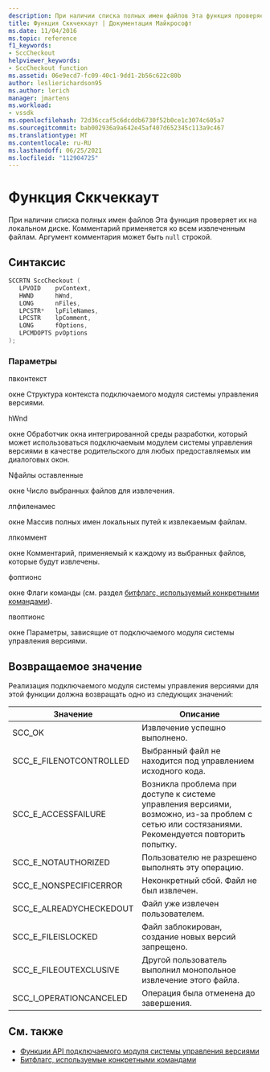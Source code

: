 ```yaml
---
description: При наличии списка полных имен файлов Эта функция проверяет их на локальном диске.
title: Функция Сккчеккаут | Документация Майкрософт
ms.date: 11/04/2016
ms.topic: reference
f1_keywords:
- SccCheckout
helpviewer_keywords:
- SccCheckout function
ms.assetid: 06e9ecd7-fc09-40c1-9dd1-2b56c622c80b
author: leslierichardson95
ms.author: lerich
manager: jmartens
ms.workload:
- vssdk
ms.openlocfilehash: 72d36ccaf5c6dcddb6730f52b0ce1c3074c605a7
ms.sourcegitcommit: bab002936a9a642e45af407d652345c113a9c467
ms.translationtype: MT
ms.contentlocale: ru-RU
ms.lasthandoff: 06/25/2021
ms.locfileid: "112904725"
---
```

# <a name="scccheckout-function"></a>Функция Сккчеккаут
При наличии списка полных имен файлов Эта функция проверяет их на локальном диске. Комментарий применяется ко всем извлеченным файлам. Аргумент комментария может быть `null` строкой.

## <a name="syntax"></a>Синтаксис

```cpp
SCCRTN SccCheckout (
   LPVOID    pvContext,
   HWND      hWnd,
   LONG      nFiles,
   LPCSTR*   lpFileNames,
   LPCSTR    lpComment,
   LONG      fOptions,
   LPCMDOPTS pvOptions
);
```

### <a name="parameters"></a>Параметры
 пвконтекст

окне Структура контекста подключаемого модуля системы управления версиями.

 hWnd

окне Обработчик окна интегрированной среды разработки, который может использоваться подключаемым модулем системы управления версиями в качестве родительского для любых предоставляемых им диалоговых окон.

 Nфайлы оставленные

окне Число выбранных файлов для извлечения.

 лпфиленамес

окне Массив полных имен локальных путей к извлекаемым файлам.

 лпкоммент

окне Комментарий, применяемый к каждому из выбранных файлов, которые будут извлечены.

 фоптионс

окне Флаги команды (см. раздел [битфлагс, используемый конкретными командами](../extensibility/bitflags-used-by-specific-commands.md)).

 пвоптионс

окне Параметры, зависящие от подключаемого модуля системы управления версиями.

## <a name="return-value"></a>Возвращаемое значение
 Реализация подключаемого модуля системы управления версиями для этой функции должна возвращать одно из следующих значений:

|Значение|Описание|
|-----------|-----------------|
|SCC_OK|Извлечение успешно выполнено.|
|SCC_E_FILENOTCONTROLLED|Выбранный файл не находится под управлением исходного кода.|
|SCC_E_ACCESSFAILURE|Возникла проблема при доступе к системе управления версиями, возможно, из-за проблем с сетью или состязаниями. Рекомендуется повторить попытку.|
|SCC_E_NOTAUTHORIZED|Пользователю не разрешено выполнять эту операцию.|
|SCC_E_NONSPECIFICERROR|Неконкретный сбой. Файл не был извлечен.|
|SCC_E_ALREADYCHECKEDOUT|Файл уже извлечен пользователем.|
|SCC_E_FILEISLOCKED|Файл заблокирован, создание новых версий запрещено.|
|SCC_E_FILEOUTEXCLUSIVE|Другой пользователь выполнил монопольное извлечение этого файла.|
|SCC_I_OPERATIONCANCELED|Операция была отменена до завершения.|

## <a name="see-also"></a>См. также
- [Функции API подключаемого модуля системы управления версиями](../extensibility/source-control-plug-in-api-functions.md)
- [Битфлагс, используемые конкретными командами](../extensibility/bitflags-used-by-specific-commands.md)
